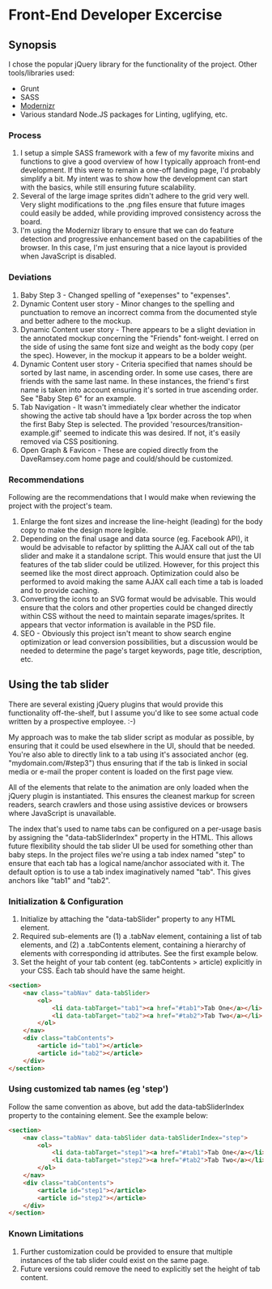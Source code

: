 # Front-End Developer Excercise

## Synopsis

I chose the popular jQuery library for the functionality of the project. Other tools/libraries used:

* Grunt
* SASS
* [Modernizr](https://github.com/Modernizr/Modernizr)
* Various standard Node.JS packages for Linting, uglifying, etc.

### Process

1. I setup a simple SASS framework with a few of my favorite mixins and functions to give a good overview of how I typically approach front-end development. If this were to remain a one-off landing page, I'd probably simplify a bit. My intent was to show how the development can start with the basics, while still ensuring future scalability.
1. Several of the large image sprites didn't adhere to the grid very well. Very slight modifications to the .png files ensure that future images could easily be added, while providing improved consistency across the board.
1. I'm using the Modernizr library to ensure that we can do feature detection and progressive enhancement based on the capabilities of the browser. In this case, I'm just ensuring that a nice layout is provided when JavaScript is disabled.

### Deviations

1. Baby Step 3 - Changed spelling of "exepenses" to "expenses".
1. Dynamic Content user story - Minor changes to the spelling and punctuation to remove an incorrect comma from the documented style and better adhere to the mockup.
1. Dynamic Content user story - There appears to be a slight deviation in the annotated mockup concerning the "Friends" font-weight. I erred on the side of using the same font size and weight as the body copy (per the spec). However, in the mockup it appears to be a bolder weight.
1. Dynamic Content user story - Criteria specified that names should be sorted by last name, in ascending order. In some use cases, there are friends with the same last name. In these instances, the friend's first name is taken into account ensuring it's sorted in true ascending order. See "Baby Step 6" for an example.
1. Tab Navigation - It wasn't immediately clear whether the indicator showing the active tab should have a 1px border across the top when the first Baby Step is selected. The provided 'resources/transition-example.gif' seemed to indicate this was desired. If not, it's easily removed via CSS positioning.
1. Open Graph & Favicon - These are copied directly from the DaveRamsey.com home page and could/should be customized.

### Recommendations

Following are the recommendations that I would make when reviewing the project with the project's team.

1. Enlarge the font sizes and increase the line-height (leading) for the body copy to make the design more legible.
1. Depending on the final usage and data source (eg. Facebook API), it would be advisable to refactor by splitting the AJAX call out of the tab slider and make it a standalone script. This would ensure that just the UI features of the tab slider could be utilized. However, for this project this seemed like the most direct approach. Optimization could also be performed to avoid making the same AJAX call each time a tab is loaded and to provide caching.
1. Converting the icons to an SVG format would be advisable. This would ensure that the colors and other properties could be changed directly within CSS without the need to maintain separate images/sprites. It appears that vector information is available in the PSD file.
1. SEO - Obviously this project isn't meant to show search engine optimization or lead conversion possibilities, but a discussion would be needed to determine the page's target keywords, page title, description, etc.

## Using the tab slider

There are several existing jQuery plugins that would provide this functionality off-the-shelf, but I assume you'd like to see some actual code written by a prospective employee. :-)

My approach was to make the tab slider script as modular as possible, by ensuring that it could be used elsewhere in the UI, should that be needed. You're also able to directly link to a tab using it's associated anchor (eg. "mydomain.com/#step3") thus ensuring that if the tab is linked in social media or e-mail the proper content is loaded on the first page view.

All of the elements that relate to the animation are only loaded when the jQuery plugin is instantiated. This ensures the cleanest markup for screen readers, search crawlers and those using assistive devices or browsers where JavaScript is unavailable.

The index that's used to name tabs can be configured on a per-usage basis by assigning the "data-tabSliderIndex" property in the HTML. This allows future flexibility should the tab slider UI be used for something other than baby steps. In the project files we're using a tab index named "step" to ensure that each tab has a logical name/anchor associated with it. The default option is to use a tab index imaginatively named "tab". This gives anchors like "tab1" and "tab2".

### Initialization & Configuration

1. Initialize by attaching the "data-tabSlider" property to any HTML element.
1. Required sub-elements are (1) a .tabNav element, containing a list of tab elements, and (2) a .tabContents element, containing a hierarchy of elements with corresponding id attributes. See the first example below.
1. Set the height of your tab content (eg. tabContents > article) explicitly in your CSS. Each tab should have the same height.

```html
<section>
	<nav class="tabNav" data-tabSlider>
		<ol>
			<li data-tabTarget="tab1"><a href="#tab1">Tab One</a></li>
			<li data-tabTarget="tab2"><a href="#tab2">Tab Two</a></li>
		</ol>
	</nav>
	<div class="tabContents">
		<article id="tab1"></article>
		<article id="tab2"></article>
	</div>
</section>
```

### Using customized tab names (eg 'step')

Follow the same convention as above, but add the data-tabSliderIndex property to the containing element. See the example below:

```html
<section>
	<nav class="tabNav" data-tabSlider data-tabSliderIndex="step">
		<ol>
			<li data-tabTarget="step1"><a href="#tab1">Tab One</a></li>
			<li data-tabTarget="step2"><a href="#tab2">Tab Two</a></li>
		</ol>
	</nav>
	<div class="tabContents">
		<article id="step1"></article>
		<article id="step2"></article>
	</div>
</section>
```

### Known Limitations

1. Further customization could be provided to ensure that multiple instances of the tab slider could exist on the same page.
1. Future versions could remove the need to explicitly set the height of tab content.